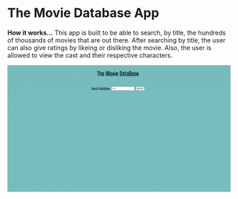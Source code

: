 # **The Movie Database App**

**How it works...**
This app is built to be able to search, by title, the hundreds of thousands of movies that are out there. After searching by title, the user can also give ratings by likeing or disliking the movie. Also, the user is allowed to view the cast and their respective characters.

![](demo.gif)
